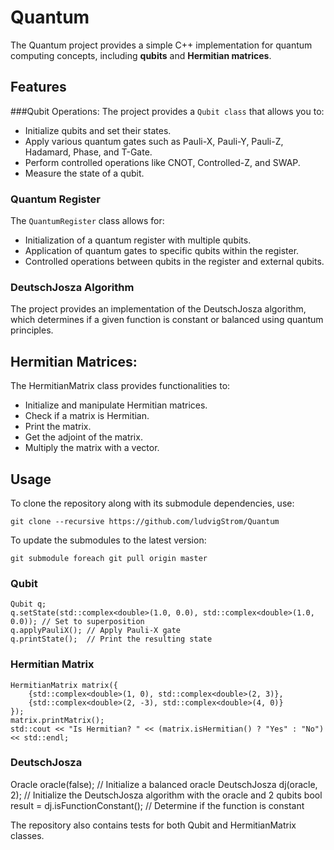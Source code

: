 # Quantum
The Quantum project provides a simple C++ implementation for quantum computing concepts, including **qubits** and **Hermitian matrices**.

## Features
###Qubit Operations: 
The project provides a `Qubit class` that allows you to:
*  Initialize qubits and set their states.
* Apply various quantum gates such as Pauli-X, Pauli-Y, Pauli-Z, Hadamard, Phase, and T-Gate.
* Perform controlled operations like CNOT, Controlled-Z, and SWAP.
* Measure the state of a qubit.

### Quantum Register
The `QuantumRegister` class allows for:
* Initialization of a quantum register with multiple qubits.
* Application of quantum gates to specific qubits within the register.
* Controlled operations between qubits in the register and external qubits.

### DeutschJosza Algorithm
The project provides an implementation of the DeutschJosza algorithm, which determines if a given function is constant or balanced using quantum principles.

## Hermitian Matrices: 
The HermitianMatrix class provides functionalities to:
* Initialize and manipulate Hermitian matrices.
* Check if a matrix is Hermitian.
* Print the matrix.
* Get the adjoint of the matrix.
* Multiply the matrix with a vector.

## Usage
To clone the repository along with its submodule dependencies, use:
```
git clone --recursive https://github.com/ludvigStrom/Quantum
```

To update the submodules to the latest version:
```
git submodule foreach git pull origin master
```


### Qubit
```
Qubit q;
q.setState(std::complex<double>(1.0, 0.0), std::complex<double>(1.0, 0.0)); // Set to superposition
q.applyPauliX(); // Apply Pauli-X gate
q.printState();  // Print the resulting state
```

### Hermitian Matrix
```
HermitianMatrix matrix({
    {std::complex<double>(1, 0), std::complex<double>(2, 3)},
    {std::complex<double>(2, -3), std::complex<double>(4, 0)}
});
matrix.printMatrix();
std::cout << "Is Hermitian? " << (matrix.isHermitian() ? "Yes" : "No") << std::endl;
```

### DeutschJosza
Oracle oracle(false); // Initialize a balanced oracle
DeutschJosza dj(oracle, 2); // Initialize the DeutschJosza algorithm with the oracle and 2 qubits
bool result = dj.isFunctionConstant(); // Determine if the function is constant

The repository also contains tests for both Qubit and HermitianMatrix classes.


